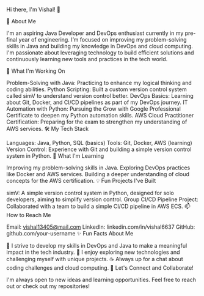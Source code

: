 Hi there, I'm Vishal! 👋

🚀 About Me

I'm an aspiring Java Developer and DevOps enthusiast currently in my pre-final year of engineering. I’m focused on improving my problem-solving skills in Java and building my knowledge in DevOps and cloud computing. I'm passionate about leveraging technology to build efficient solutions and continuously learning new tools and practices in the tech world.

💼 What I'm Working On

Problem-Solving with Java: Practicing to enhance my logical thinking and coding abilities.
Python Scripting: Built a custom version control system called simV to understand version control better.
DevOps Basics: Learning about Git, Docker, and CI/CD pipelines as part of my DevOps journey.
IT Automation with Python: Pursuing the Grow with Google Professional Certificate to deepen my Python automation skills.
AWS Cloud Practitioner Certification: Preparing for the exam to strengthen my understanding of AWS services.
🛠️ My Tech Stack

Languages: Java, Python, SQL (basics)
Tools: Git, Docker, AWS (learning)
Version Control: Experience with Git and building a simple version control system in Python.
🌱 What I'm Learning

Improving my problem-solving skills in Java.
Exploring DevOps practices like Docker and AWS services.
Building a deeper understanding of cloud concepts for the AWS certification.
💡 Fun Projects I've Built

simV: A simple version control system in Python, designed for solo developers, aiming to simplify version control.
Group CI/CD Pipeline Project: Collaborated with a team to build a simple CI/CD pipeline in AWS ECS.
📫 How to Reach Me

Email: vishal13405@mail.com
LinkedIn: linkedin.com/in/vishal6637
GitHub: github.com/your-username
✨ Fun Facts About Me

🎯 I strive to develop my skills in DevOps and Java to make a meaningful impact in the tech industry.
🌌 I enjoy exploring new technologies and challenging myself with unique projects.
☕ Always up for a chat about coding challenges and cloud computing.
🤝 Let's Connect and Collaborate!

I'm always open to new ideas and learning opportunities. Feel free to reach out or check out my repositories!

